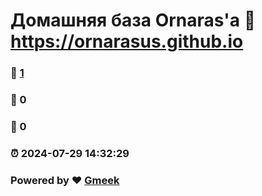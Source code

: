 # Домашняя база Ornaras'а :link: https://ornarasus.github.io 
### :page_facing_up: [1](https://ornarasus.github.io/tag.html) 
### :speech_balloon: 0 
### :hibiscus: 0 
### :alarm_clock: 2024-07-29 14:32:29 
### Powered by :heart: [Gmeek](https://github.com/Meekdai/Gmeek)
